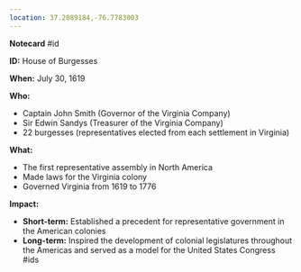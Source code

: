 ```yaml
---
location: 37.2089184,-76.7783003
---
```


**Notecard**
#id

**ID:** House of Burgesses

**When:** July 30, 1619

**Who:**
* Captain John Smith (Governor of the Virginia Company)
* Sir Edwin Sandys (Treasurer of the Virginia Company)
* 22 burgesses (representatives elected from each settlement in Virginia)

**What:**
* The first representative assembly in North America
* Made laws for the Virginia colony
* Governed Virginia from 1619 to 1776

**Impact:**
* **Short-term:** Established a precedent for representative government in the American colonies
* **Long-term:** Inspired the development of colonial legislatures throughout the Americas and served as a model for the United States Congress
#ids
